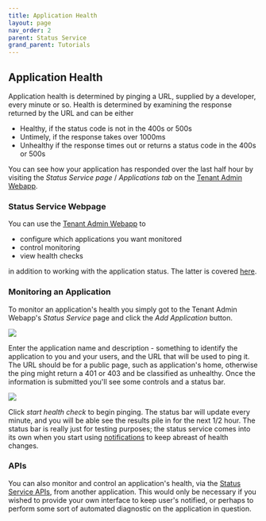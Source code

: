 ```yaml
---
title: Application Health
layout: page
nav_order: 2
parent: Status Service
grand_parent: Tutorials
---
```


## Application Health

Application health is determined by pinging a URL, supplied by a developer, every minute or so. Health is determined by examining the response returned by the URL and can be either

- Healthy, if the status code is not in the 400s or 500s
- Untimely, if the response takes over 1000ms
- Unhealthy if the response times out or returns a status code in the 400s or 500s

You can see how your application has responded over the last half hour by visiting the _Status Service page_ / _Applications tab_ on the [Tenant Admin Webapp](https://adsp.alberta.ca).

### Status Service Webpage

You can use the [Tenant Admin Webapp](https://adsp.alberta.ca) to

- configure which applications you want monitored
- control monitoring
- view health checks

in addition to working with the application status. The latter is covered [here](/adsp-monorepo/tutorials/status-service/status.html).

### Monitoring an Application

To monitor an application's health you simply got to the Tenant Admin Webapp's _Status Service_ page and click the _Add Application_ button.

![](/adsp-monorepo/assets/status-service/app-entry.png)

Enter the application name and description - something to identify the application to you and your users, and the URL that will be used to ping it. The URL should be for a public page, such as application's home, otherwise the ping might return a 401 or 403 and be classified as unhealthy. Once the information is submitted you'll see some controls and a status bar.

![](/adsp-monorepo/assets/status-service/monitoring.png)

Click _start health check_ to begin pinging. The status bar will update every minute, and you will be able see the results pile in for the next 1/2 hour. The status bar is really just for testing purposes; the status service comes into its own when you start using [notifications](/adsp-monorepo/tutorials/status-service/notifications.html) to keep abreast of health changes.

### APIs

You can also monitor and control an application's health, via the [Status Service APIs](https://api.adsp-uat.alberta.ca/autotest/?urls.primaryName=Status%20service), from another application. This would only be necessary if you wished to provide your own interface to keep user's notified, or perhaps to perform some sort of automated diagnostic on the application in question.
